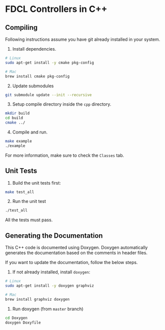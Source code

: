 # FDCL Controllers in C++

## Compiling
Following instructions assume you have git already installed in your system.

1. Install dependencies.
```sh
# Linux
sudo apt-get install -y cmake pkg-config

# Mac
brew install cmake pkg-config
```
2. Update submodules
```sh
git submodule update --init --recursive
```
3. Setup compile directory inside the `cpp` directory.
```sh
mkdir build
cd build
cmake ../
```
4. Compile and run.
```sh
make example
./example
```

For more information, make sure to check the `Classes` tab.

## Unit Tests

1. Build the unit tests first:
```sh
make test_all
```
2. Run the unit test
```sh
./test_all
```
All the tests must pass.

## Generating the Documentation

This C++ code is documented using Doxygen.
Doxygen automatically generates the documentation based on the comments in header files.

If you want to update the documentation, follow the below steps.
1. If not already installed, install `doxygen`:
```sh
# Linux
sudo apt-get install -y doxygen graphviz

# Mac
brew install graphviz doxygen
```
1. Run doxygen (from `master` branch)
```sh
cd Doxygen
doxygen Doxyfile
```